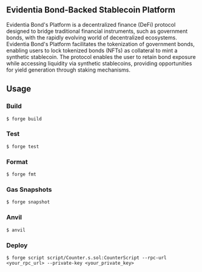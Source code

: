 ## Evidentia Bond-Backed Stablecoin Platform

Evidentia Bond's Platform is a decentralized finance (DeFi) protocol designed to bridge traditional financial instruments, such as government bonds, with the rapidly evolving world of decentralized ecosystems. Evidentia Bond's Platform facilitates the tokenization of government bonds, enabling users to lock tokenized bonds (NFTs) as collateral to mint a synthetic stablecoin. The protocol enables the user to retain bond exposure while accessing liquidity via synthetic stablecoins, providing opportunities for yield generation through staking mechanisms.

## Usage

### Build

```shell
$ forge build
```

### Test

```shell
$ forge test
```

### Format

```shell
$ forge fmt
```

### Gas Snapshots

```shell
$ forge snapshot
```

### Anvil

```shell
$ anvil
```

### Deploy

```shell
$ forge script script/Counter.s.sol:CounterScript --rpc-url <your_rpc_url> --private-key <your_private_key>
```
